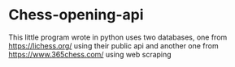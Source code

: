 # Chess-opening-api
This little program wrote in python uses two databases, one from https://lichess.org/ using their public api and another one from https://www.365chess.com/ using web scraping 

